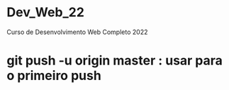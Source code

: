 # Dev_Web_22
 Curso de Desenvolvimento Web Completo 2022 

# git push -u origin master    : usar para o primeiro push

